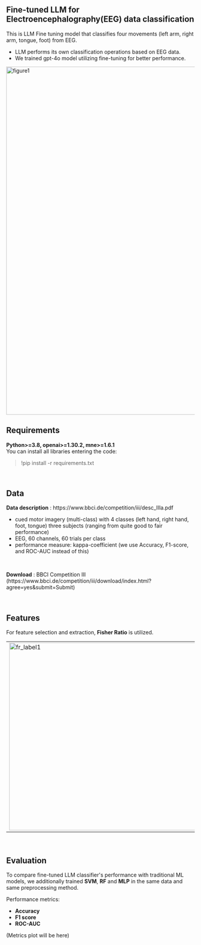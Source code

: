 <h2>Fine-tuned LLM for Electroencephalography(EEG) data classification</h2>
<p>This is LLM Fine tuning model that classifies four movements (left arm, right arm, tongue, foot) from EEG.</p>
<ul>
  <li>LLM performs its own classification operations based on EEG data.</li>
  <li>We trained gpt-4o model utilizing fine-tuning for better performance.</li>
</ul>
<img width="927" alt="figure1" src="https://github.com/user-attachments/assets/5e44d117-c761-4bcb-8ea0-a7a612ddc33a">

<br>
<h2>Requirements</h2>
<p><strong>Python>=3.8,   openai>=1.30.2,   mne>=1.6.1</strong><br>You can install all libraries entering the code: </p>
<blockquote>!pip install -r requirements.txt</blockquote>
<br>
<h2>Data</h2>
<p><strong>Data description</strong> : https://www.bbci.de/competition/iii/desc_IIIa.pdf</p>
  <ul>
    <li>cued motor imagery (multi-class) with 4 classes (left hand, right hand, foot, tongue) three subjects (ranging from quite good to fair performance)</li>
    <li>EEG, 60 channels, 60 trials per class</li>
    <li>performance measure: kappa-coefficient (we use Accuracy, F1-score, and ROC-AUC instead of this)</li>
  </ul>
<br>
<p><strong>Download</strong> : BBCI Competition III (https://www.bbci.de/competition/iii/download/index.html?agree=yes&submit=Submit)</p>

<br>
<h2>Features</h2>
<p>For feature selection and extraction, <strong>Fisher Ratio</strong> is utilized.</p>
<table style="border-collapse: collapse; width: 100%; data-ke-align="alignLeft">
  <tbody>
        <tr>
            <td style="width: 50%;"><img width="500" alt="fr_label1" src="https://github.com/user-attachments/assets/d731b564-65e8-4f13-b28b-b6391eb267eb"></td>
            <td style="width: 50%;"><img width="500" alt="fr_label2" src="https://github.com/user-attachments/assets/0c621691-6dd3-4c89-9113-d0c7b0e3bf70"></td>
            <td style="width: 50%;"><img width="500" alt="fr_label3" src="https://github.com/user-attachments/assets/0479cd0c-5a48-4c4c-b763-0c06d253c81c"></td>
            <td style="width: 50%;"><img width="500" alt="fr_label4" src="https://github.com/user-attachments/assets/a825d381-3506-47b1-8c5b-82522fd770d3"></td>
        </tr>
  </tbody>
</table>

<br>
<h2>Evaluation</h2>
<p>To compare fine-tuned LLM classifier's performance with traditional ML models, we additionally trained <strong>SVM</strong>, <strong>RF</strong> and <strong>MLP</strong> in the same data and same preprocessing method.</p>
<p>Performance metrics:
<ul>
  <li><strong>Accuracy</strong></li>
  <li><strong>F1 score</strong></li>
  <li><strong>ROC-AUC</strong></li>
</ul>
<p>(Metrics plot will be here)</p>
</p>
